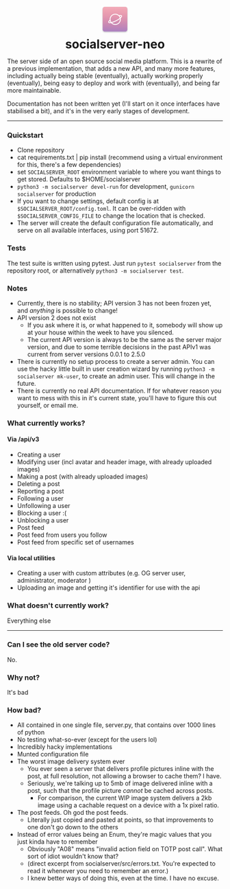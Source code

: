 <div align="center">
    <img src="socialserver/static/logo.png" style="width:64px;margin-top:12px;margin-bottom:5px;"/>
    <h1 style="margin-top:0;margin-bottom:5px;">socialserver-neo</h1>
</div>

The server side of an open source social media platform. This is a rewrite of a previous implementation, that adds a new
API, and many more features, including actually being stable (eventually), actually working properly (eventually), being
easy to deploy and work with (eventually), and being far more maintainable.

Documentation has not been written yet (I'll start on it once interfaces have stabilised a bit), and it's in the very
early stages of development.

---

### Quickstart

- Clone repository
- cat requirements.txt | pip install (recommend using a virtual environment for this, there's a few dependencies)
- set ```SOCIALSERVER_ROOT``` environment variable to where you want things to get stored. Defaults to
  $HOME/socialserver
- ```python3 -m socialserver devel-run``` for development, ```gunicorn socialserver``` for production
- If you want to change settings, default config is at ```$SOCIALSERVER_ROOT/config.toml```. It can be over-ridden with
  ```$SOCIALSERVER_CONFIG_FILE``` to change the location that is checked.
- The server will create the default configuration file automatically, and serve on all available interfaces, using port
    51672.

### Tests

The test suite is written using pytest. Just run ```pytest socialserver``` from the repository root, or alternatively
```python3 -m socialserver test```.

### Notes

- Currently, there is no stability; API version 3 has not been frozen yet, and *anything* is possible to change!
- API version 2 does not exist
    - If you ask where it is, or what happened to it, somebody will show up at your house within the week to have you
      silenced.
    - The current API version is always to be the same as the server major version, and due to some terrible decisions
      in the past APIv1 was current from server versions 0.0.1 to 2.5.0
- There is currently no setup process to create a server admin. You can use the hacky little built in user creation
  wizard by running ```python3 -m socialserver mk-user```, to create an admin user. This will change in the future.
- There is currently no real API documentation. If for whatever reason you want to mess with this in it's current state,
  you'll have to figure this out yourself, or email me.

### What currently works?

#### Via /api/v3

- Creating a user
- Modifying user (incl avatar and header image, with already uploaded images)
- Making a post (with already uploaded images)
- Deleting a post
- Reporting a post
- Following a user
- Unfollowing a user
- Blocking a user :(
- Unblocking a user
- Post feed
- Post feed from users you follow
- Post feed from specific set of usernames

#### Via local utilities

- Creating a user with custom attributes (e.g. OG server user, administrator, moderator )
- Uploading an image and getting it's identifier for use with the api

### What doesn't currently work?

Everything else

---

### Can I see the old server code?

No.

### Why not?

It's bad

### How bad?

- All contained in one single file, server.py, that contains over 1000 lines of python
- No testing what-so-ever (except for the users lol)
- Incredibly hacky implementations
- Munted configuration file
- The worst image delivery system ever
    - You ever seen a server that delivers profile pictures inline with the post, at full resolution, not allowing a
      browser to cache them? I have.
    - Seriously, we're talking up to 5mb of image delivered inline with a post, such that the profile picture *cannot*
      be cached across posts.
        - For comparison, the current WIP image system delivers a 2kb image using a cachable request on a device with a
          1x pixel ratio.
- The post feeds. Oh god the post feeds.
    - Literally just copied and pasted at points, so that improvements to one don't go down to the others
- Instead of error values being an Enum, they're magic values that you just kinda have to remember
    - Obviously "A08" means "invalid action field on TOTP post call". What sort of idiot wouldn't know that?
    - (direct excerpt from socialserver/src/errors.txt. You're expected to read it whenever you need to remember an
      error.)
    - I knew better ways of doing this, even at the time. I have no excuse.